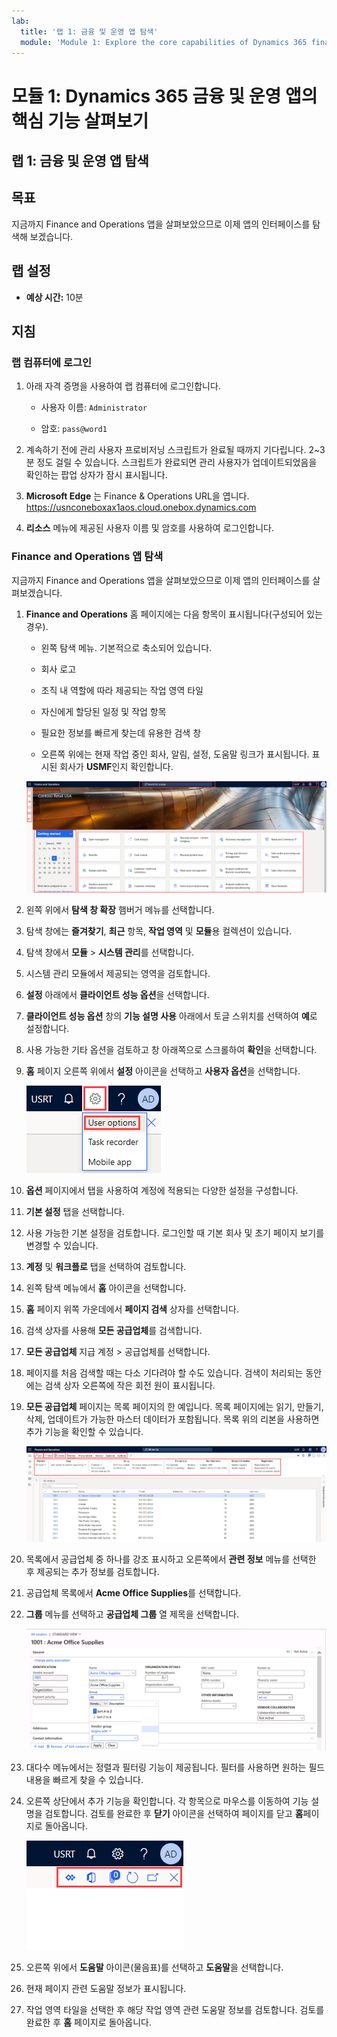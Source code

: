```yaml
---
lab:
  title: '랩 1: 금융 및 운영 앱 탐색'
  module: 'Module 1: Explore the core capabilities of Dynamics 365 finance and operations apps'
---
```


# 모듈 1: Dynamics 365 금융 및 운영 앱의 핵심 기능 살펴보기

## 랩 1: 금융 및 운영 앱 탐색

## 목표

지금까지 Finance and Operations 앱을 살펴보았으므로 이제 앱의 인터페이스를 탐색해 보겠습니다.

## 랩 설정

- **예상 시간:** 10분

## 지침

### 랩 컴퓨터에 로그인

1.  아래 자격 증명을 사용하여 랩 컴퓨터에 로그인합니다.

    - 사용자 이름: `Administrator`

    - 암호: `pass@word1`

1.  계속하기 전에 관리 사용자 프로비저닝 스크립트가 완료될 때까지 기다립니다. 2~3분 정도 걸릴 수 있습니다. 스크립트가 완료되면 관리 사용자가 업데이트되었음을 확인하는 팝업 상자가 잠시 표시됩니다. 

1.  **Microsoft Edge** 는 Finance & Operations URL을 엽니다. <https://usnconeboxax1aos.cloud.onebox.dynamics.com> 

1.  **리소스** 메뉴에 제공된 사용자 이름 및 암호를 사용하여 로그인합니다. 


### Finance and Operations 앱 탐색

지금까지 Finance and Operations 앱을 살펴보았으므로 이제 앱의 인터페이스를 살펴보겠습니다.

1.  **Finance and Operations** 홈 페이지에는 다음 항목이 표시됩니다(구성되어 있는 경우).

    - 왼쪽 탐색 메뉴. 기본적으로 축소되어 있습니다.

    - 회사 로고

    - 조직 내 역할에 따라 제공되는 작업 영역 타일

    - 자신에게 할당된 일정 및 작업 항목

    - 필요한 정보를 빠르게 찾는데 유용한 검색 창

    - 오른쪽 위에는 현재 작업 중인 회사, 알림, 설정, 도움말 링크가 표시됩니다. 표시된 회사가 **USMF**인지 확인합니다.

    ![여러 영역이 강조 표시된 Finance and Operations 홈 페이지의 스크린샷](./media/lab-navigate-finance-and-operations-apps-04.png)

2.  왼쪽 위에서 **탐색 창 확장** 햄버거 메뉴를 선택합니다.

3.  탐색 창에는 **즐겨찾기**, **최근** 항목, **작업 영역** 및 **모듈**용 컬렉션이 있습니다.

4.  탐색 창에서 **모듈** > **시스템 관리**를 선택합니다.

5.  시스템 관리 모듈에서 제공되는 영역을 검토합니다.

6.  **설정** 아래에서 **클라이언트 성능 옵션**을 선택합니다.

7.  **클라이언트 성능 옵션** 창의 **기능 설명 사용** 아래에서 토글 스위치를 선택하여 **예**로 설정합니다.

8.  사용 가능한 기타 옵션을 검토하고 창 아래쪽으로 스크롤하여 **확인**을 선택합니다.

9.  **홈** 페이지 오른쪽 위에서 **설정** 아이콘을 선택하고 **사용자 옵션**을 선택합니다.

    ![설정 아이콘과 사용자 옵션 드롭다운 목록의 스크린샷](./media/lab-navigate-finance-and-operations-apps-05.png)

10. **옵션** 페이지에서 탭을 사용하여 계정에 적용되는 다양한 설정을 구성합니다.

11. **기본 설정** 탭을 선택합니다.

12. 사용 가능한 기본 설정을 검토합니다. 로그인할 때 기본 회사 및 초기 페이지 보기를 변경할 수 있습니다.

13. **계정** 및 **워크플로** 탭을 선택하여 검토합니다.

14. 왼쪽 탐색 메뉴에서 **홈** 아이콘을 선택합니다.

15. **홈** 페이지 위쪽 가운데에서 **페이지 검색** 상자를 선택합니다.

16. 검색 상자를 사용해 **모든 공급업체**를 검색합니다.

17. **모든 공급업체** 지급 계정 > 공급업체를 선택합니다.

18. 페이지를 처음 검색할 때는 다소 기다려야 할 수도 있습니다. 검색이 처리되는 동안에는 검색 상자 오른쪽에 작은 회전 원이 표시됩니다.

19. **모든 공급업체** 페이지는 목록 페이지의 한 예입니다. 목록 페이지에는 읽기, 만들기, 삭제, 업데이트가 가능한 마스터 데이터가 포함됩니다. 목록 위의 리본을 사용하면 추가 기능을 확인할 수 있습니다.

    ![메뉴 기능이 강조 표시된 모든 공급업체 목록의 스크린샷](./media/lab-navigate-finance-and-operations-apps-06.png)

20. 목록에서 공급업체 중 하나를 강조 표시하고 오른쪽에서 **관련 정보** 메뉴를 선택한 후 제공되는 추가 정보를 검토합니다.

21. 공급업체 목록에서 **Acme Office Supplies**를 선택합니다.

22. **그룹** 메뉴를 선택하고 **공급업체 그룹** 열 제목을 선택합니다.

    ![Acme Office Supplies의 공급업체 그룹 열 제목 스크린샷](./media/lab-navigate-finance-and-operations-apps-07.png)

23. 대다수 메뉴에서는 정렬과 필터링 기능이 제공됩니다. 필터를 사용하면 원하는 필드 내용을 빠르게 찾을 수 있습니다.

24. 오른쪽 상단에서 추가 기능을 확인합니다. 각 항목으로 마우스를 이동하여 기능 설명을 검토합니다. 검토를 완료한 후 **닫기** 아이콘을 선택하여 페이지를 닫고 **홈**페이지로 돌아옵니다.

    ![Power Apps, Office 앱, 문서 첨부 파일, 페이지 새로 고침, 새 창에서 열기, 닫기 단추에 연결되는 추가 기능이 표시된 목록 페이지 오른쪽 위 메뉴의 스크린샷](./media/lab-navigate-finance-and-operations-apps-08.png)

25. 오른쪽 위에서 **도움말** 아이콘(물음표)를 선택하고 **도움말**을 선택합니다.

26. 현재 페이지 관련 도움말 정보가 표시됩니다.

27. 작업 영역 타일을 선택한 후 해당 작업 영역 관련 도움말 정보를 검토합니다. 검토를 완료한 후 **홈** 페이지로 돌아옵니다.


